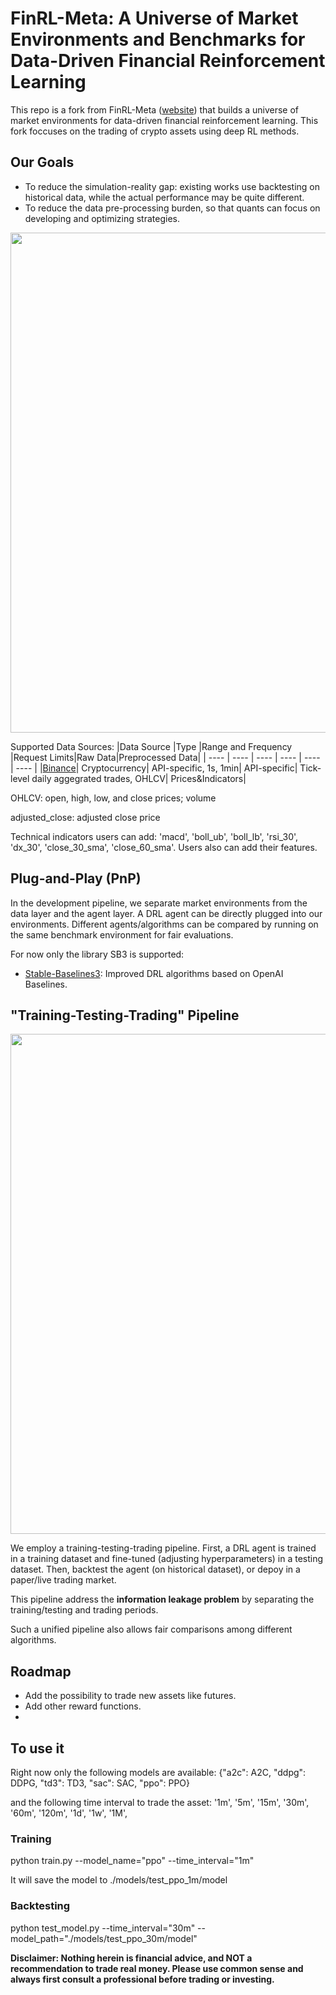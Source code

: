 # FinRL-Meta: A Universe of Market Environments and Benchmarks for Data-Driven Financial Reinforcement Learning


This repo is a fork from FinRL-Meta  ([website](https://finrl.readthedocs.io/en/latest/finrl_meta/background.html)) that builds a universe of market environments for data-driven financial reinforcement learning. This fork foccuses on the trading of crypto assets using deep RL methods.


## Our Goals

+ To reduce the simulation-reality gap: existing works use backtesting on historical data, while the actual performance may be quite different.
+ To reduce the data pre-processing burden, so that quants can focus on developing and optimizing strategies.

<div align="center">
<img align="center" src=figs/finrl_meta_dataops.png width="800">
</div>


Supported Data Sources:
|Data Source |Type |Range and Frequency |Request Limits|Raw Data|Preprocessed Data|
|  ----  |  ----  |  ----  |  ----  |  ----  |  ----  |
|[Binance](https://binance-docs.github.io/apidocs/spot/en/#public-api-definitions)| Cryptocurrency| API-specific, 1s, 1min| API-specific| Tick-level daily aggegrated trades, OHLCV| Prices&Indicators|




OHLCV: open, high, low, and close prices; volume

adjusted_close: adjusted close price

Technical indicators users can add: 'macd', 'boll_ub', 'boll_lb', 'rsi_30', 'dx_30', 'close_30_sma', 'close_60_sma'. Users also can add their features.


## Plug-and-Play (PnP)
In the development pipeline, we separate market environments from the data layer and the agent layer. A DRL agent can be directly plugged into our environments. Different agents/algorithms can be compared by running on the same benchmark environment for fair evaluations.


For now only the library SB3 is supported:
+ [Stable-Baselines3](https://github.com/DLR-RM/stable-baselines3): Improved DRL algorithms based on OpenAI Baselines.




## "Training-Testing-Trading" Pipeline

<div align="center">
<img align="center" src=figs/timeline.png width="800">
</div>

We employ a training-testing-trading pipeline. First, a DRL agent is trained in a training dataset and fine-tuned (adjusting hyperparameters) in a testing dataset. Then, backtest the agent (on historical dataset), or depoy in a paper/live trading market.

This pipeline address the **information leakage problem** by separating the training/testing and trading periods.

Such a unified pipeline also allows fair comparisons among different algorithms.


## Roadmap

- Add the possibility to trade new assets like futures.
- Add other reward functions.
- 

## To use it
Right now only the following models are available: 
{"a2c": A2C, "ddpg": DDPG, "td3": TD3, "sac": SAC, "ppo": PPO}

and the following time interval to trade the asset:
'1m', '5m', '15m', '30m', '60m', '120m', '1d', '1w', '1M', 

### Training

python train.py --model_name="ppo" --time_interval="1m" 

It will save the model to ./models/test_ppo_1m/model


### Backtesting

python test_model.py --time_interval="30m" --model_path="./models/test_ppo_30m/model" 


**Disclaimer: Nothing herein is financial advice, and NOT a recommendation to trade real money. Please use common sense and always first consult a professional before trading or investing.**
